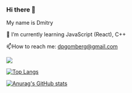 ### Hi there 👋
My name is Dmitry 

🌱 I’m currently learning JavaScript (React), C++

📫How to reach me: <a href="mailto:dpgomberg@gmail.com">dpgomberg@gmail.com</a>

![](https://komarev.com/ghpvc/?username=dmitrygomberg)

  [![Top Langs](https://github-readme-stats.vercel.app/api/top-langs/?username=dmitrygomberg&layout=compact&theme=dark)](https://github.com/dmitrygomberg/github-readme-stats)
  
  [![Anurag's GitHub stats](https://github-readme-stats.vercel.app/api?username=dmitrygomberg&theme=dark)](https://github.com/dmitrygomberg/github-readme-stats)

<!--
**DmitryGomberg/dmitrygomberg** is a ✨ _special_ ✨ repository because its `README.md` (this file) appears on your GitHub profile.

Here are some ideas to get you started:

- 🔭 I’m currently working on ...
- 🌱 I’m currently learning ...
- 👯 I’m looking to collaborate on ...
- 🤔 I’m looking for help with ...
- 💬 Ask me about ...
- 📫 How to reach me: ...
- 😄 Pronouns: ...
- ⚡ Fun fact: ...
-->
